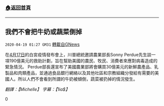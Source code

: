 ###  [:house:返回首頁](https://github.com/ourhimalayas/txt)
---

## 我們不會把牛奶或蔬菜倒掉
`2020-04-19 01:27 GM31` [轉載自GNews](https://gnews.org/zh-hant/177981/)

在[4月17日](https://www.youtube.com/watch?v=brbArpX8t6I)的白宮疫情發布會上，川普總統邀請農業部長Sonny Perdue先生談一項190億美元的救助計劃，旨在幫助美國的農民、牧民、消費者來應對病毒造成的緊急情況。 Perdue部長還宣布了美國農業部將會購買30億美元的新鮮農產品、乳製品和肉類產品，並通過食品銀行網絡以及其他社區和宗教組織分發給有需要的美國人。所以人們不會看到所謂的牛奶被傾倒，蔬菜被扔掉的情況發生。

*翻譯：【Michelle】 字幕：【1ia$】*

0
